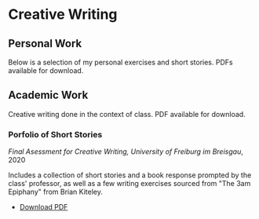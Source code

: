 # Creative Writing

## Personal Work

Below is a selection of my personal exercises and short stories. PDFs available for download.

## Academic Work

Creative writing done in the context of class. PDF available for download.

### Porfolio of Short Stories
*Final Asessment for Creative Writing, University of Freiburg im Breisgau*, 2020

Includes a collection of short stories and a book response prompted by the class' professor, as well as a few writing exercises sourced from "The 3am Epiphany" from Brian Kiteley.

- [Download PDF](./creative/creative.pdf)

    


